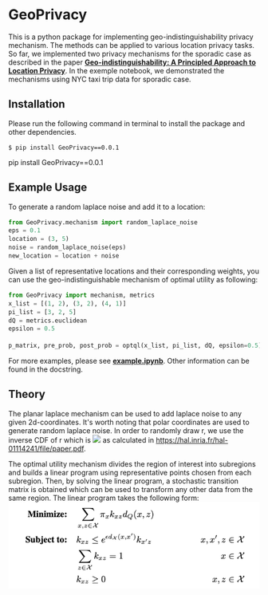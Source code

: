 # GeoPrivacy

This is a python package for implementing geo-indistinguishability privacy mechanism. The methods can be applied to various location privacy tasks. So far, we implemented two privacy mechanisms for the sporadic case as described in the paper **[Geo-indistinguishability: A Principled Approach to Location Privacy](https://hal.inria.fr/hal-01114241/document)**.
In the exemple notebook, we demonstrated the mechanisms using NYC taxi trip data for sporadic case.

## Installation
Please run the following command in terminal to install the package and other dependencies.
```
$ pip install GeoPrivacy==0.0.1
```

pip install GeoPrivacy==0.0.1

## Example Usage
To generate a random laplace noise and add it to a location:
```python
from GeoPrivacy.mechanism import random_laplace_noise
eps = 0.1
location = (3, 5)
noise = random_laplace_noise(eps)
new_location = location + noise
```
Given a list of representative locations and their corresponding weights, you can use the geo-indistinguishable mechanism of optimal utility as following:
```python
from GeoPrivacy import mechanism, metrics
x_list = [(1, 2), (3, 2), (4, 1)]
pi_list = [3, 2, 5]
dQ = metrics.euclidean
epsilon = 0.5

p_matrix, pre_prob, post_prob = optql(x_list, pi_list, dQ, epsilon=0.5)
```
For more examples, please see **[example.ipynb](https://github.com/quao627/GeoPrivacy/blob/main/example.ipynb)**. Other information can be found in the docstring.

## Theory
The planar laplace mechanism can be used to add laplace noise to any given 2d-coordinates. It's worth noting that polar coordinates are used to generate random laplace noise. In order to randomly draw r, we use the inverse CDF of r which is 
<img src="https://render.githubusercontent.com/render/math?math=C_{\epsilon}(r) = \int_{0}^{r} D_{\epsilon, R} (\rho) d\rho = 1 - (1 + \epsilon r)e^{-\epsilon r}">
as calculated in https://hal.inria.fr/hal-01114241/file/paper.pdf.

The optimal utility mechanism divides the region of interest into subregions and builds a linear program using representative points chosen from each subregion. Then, by solving the linear program, a stochastic transition matrix is obtained which can be used to transform any other data from the same region. The linear program takes the following form:
![img](./Data/opt.png)
